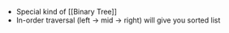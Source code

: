 - Special kind of [[Binary Tree]]
- In-order traversal (left -> mid -> right) will give you sorted list